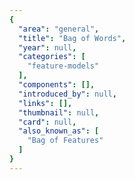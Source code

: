 ```yaml
---
{
  "area": "general",
  "title": "Bag of Words",
  "year": null,
  "categories": [
    "feature-models"
  ],
  "components": [],
  "introduced_by": null,
  "links": [],
  "thumbnail": null,
  "card": null,
  "also_known_as": [
    "Bag of Features"
  ]
}
---
```


